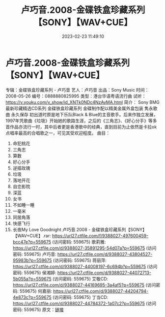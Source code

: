 ﻿---
title: 卢巧音.2008-金碟铁盒珍藏系列【SONY】【WAV+CUE】
date: 2023-02-23 11:49:10
categories: WAV车载音乐、镜像
tags: 华语中文
---
# 卢巧音.2008-金碟铁盒珍藏系列【SONY】【WAV+CUE】

专辑：金碟铁盒珍藏系列 - 卢巧音
艺人：卢巧音
出品：Sony Music
时间：2008-05-26
编号：0888880825995
类型：港台华语粤语流行曲
试听：
https://v.youku.com/v_show/id_XNTk0NDc4NzAyMA.html
简介：
Sony BMG最新珍藏精选CD系列
金碟铁盒珍藏系列
金碟制作配以精美金属外盒包装
隽永歌曲 永久保存
初出道时原是地下乐队Black &
Blue的主音歌手。后来作独立发展，1997年凭歌曲《垃圾》开始她的歌路生涯，之后的《三角志》、《好心分手》等多首作品亦流行一时，其中后者更是香港歌中的经典，直到目前为止依然是卡拉ok点唱率最高的合唱歌之一，可见其受欢迎程度。
曲目：
1. 命犯桃花
2. 三角志
3. 算数
4. 好心分手
5. 逆插玫瑰
6. 垃圾
7. 落地开花
8. 自恋影院
9. 深蓝
10. 女书
11. 不如睡一睡
12. 一毫米
13. 同居角落
14. 快感飞行
15. 长夜My Love Goodnight
卢巧音.2008 - 金碟铁盒珍藏系列【SONY】【WAV+CUE】.rar: https://url27.ctfile.com/f/9388027-497600459-bcc47e?p=559675
(访问密码: 559675)
歌莉雅: https://url27.ctfile.com/d/9388027-35891295-54d07a?p=559675
(访问密码: 559675)
卢巧音: https://url27.ctfile.com/d/9388027-43804527-95983b?p=559675
(访问密码: 559675)
蒋丽萍: https://url27.ctfile.com/d/9388027-44008197-6c694b?p=559675
(访问密码: 559675)
侯湘婷: https://url27.ctfile.com/d/9388027-44072713-5b055a?p=559675
(访问密码: 559675)
艾敬CD: https://url27.ctfile.com/d/9388027-44169695-3a4af5?p=559675
(访问密码: 559675)
何嘉丽: https://url27.ctfile.com/d/9388027-44204794-4e873c?p=559675
(访问密码: 559675)
丁当CD: https://url27.ctfile.com/d/9388027-44784372-1a07c2?p=559675
(访问密码: 559675)
原文：[链接](https://blog.sina.com.cn/s/blog_1647c7e76010310w1.html)